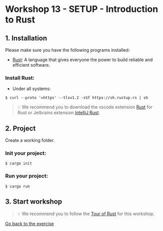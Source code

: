 # Workshop 13 - SETUP - Introduction to Rust

## 1. Installation

Please make sure you have the following programs installed:
 - [Rust](https://www.rust-lang.org/fr/): A language that gives everyone the power to build reliable and efficient software.

### Install Rust:
 - Under all systems: 
```shell
$ curl --proto '=https' --tlsv1.2 -sSf https://sh.rustup.rs | sh
```
> :bulb: We recommend you to download the vscode extension [Rust](https://marketplace.visualstudio.com/items?itemName=rust-lang.rust) for Rust or Jetbrains extension [IntelliJ Rust](https://www.jetbrains.com/fr-fr/rust/).

## 2. Project

Create a working folder.

### Init your project:

```shell
$ cargo init
```

### Run your project:

```shell
$ cargo run
```

## 3. Start workshop

> :bulb: We recommend you to follow the [Tour of Rust](https://tourofrust.com/00_en.html) for this workshop.

[Go back to the exercise](./README.md)
